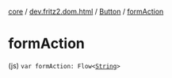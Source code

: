 [core](../../index.md) / [dev.fritz2.dom.html](../index.md) / [Button](index.md) / [formAction](./form-action.md)

# formAction

(js) `var formAction: Flow<`[`String`](https://kotlinlang.org/api/latest/jvm/stdlib/kotlin/-string/index.html)`>`